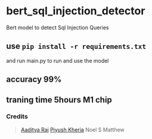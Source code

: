 # bert_sql_injection_detector
Bert model to detect Sql Injection Queries

## use ```pip install -r requirements.txt```
and run main.py to run and use the model

## accuracy 99%
## traning time 5hours M1 chip

### Credits
> [Aaditya Raj](https://github.com/sahay-aaditya-raj)
> [Piyush Kheria](https://github.com/Pkheria7)
> Noel S Matthew
